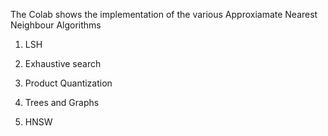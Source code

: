 The Colab shows the implementation of the various Approxiamate Nearest Neighbour Algorithms 

1. LSH

2. Exhaustive search

3. Product Quantization

4. Trees and Graphs

5. HNSW
